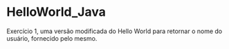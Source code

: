 # HelloWorld_Java
Exercício 1, uma versão modificada do Hello World para retornar o nome do usuário, fornecido pelo mesmo.
